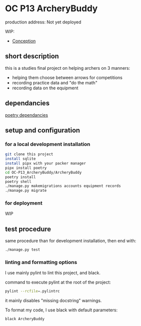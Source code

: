 # OC P13 ArcheryBuddy

production address: Not yet deployed

WIP:
* [Conception](docs/user_stories/user_stories.md)

## short description

this is a studies final project on helping archers on 3 manners:

- helping them choose between arrows for competitions
- recording practice data and "do the math"
- recording data on the equipment

## dependancies

[poetry dependancies](/pyproject.toml)

## setup and configuration 


### for a local development installation

```bash
git clone this project
install sqlite
install pipx with your packer manager
pipx install poetry
cd OC-P13_ArcheryBuddy/ArcheryBuddy
poetry install
poetry shell
./manage.py makemigrations accounts equipment records
./manage.py migrate
```

### for deployment

WIP

## test procedure

same procedure than for development installation, then end with:
```bash
./manage.py test
```


### linting and formatting options

I use mainly pylint to lint this project, and black.

command to execute pylint at the root of the project:
```bash
pylint --rcfile=.pylintrc
```
it mainly disables "missing docstring" warnings.

To format my code, I use black with default parameters:

```bash
black ArcheryBuddy
```
